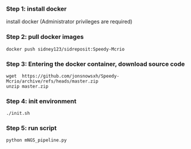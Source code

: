 

### Step 1: install docker

  install docker (Administrator privileges are required)

### Step 2: pull docker images

```
docker push sidney123/sidreposit:Speedy-Mcrio
```

### Step 3: Entering the docker container, download source code

```
wget  https://github.com/jonsnowsxh/Speedy-Mcrio/archive/refs/heads/master.zip
unzip master.zip
```

### Step 4:  init environment

```
./init.sh
```

### Step 5: run script

```
python mNGS_pipeline.py
```

